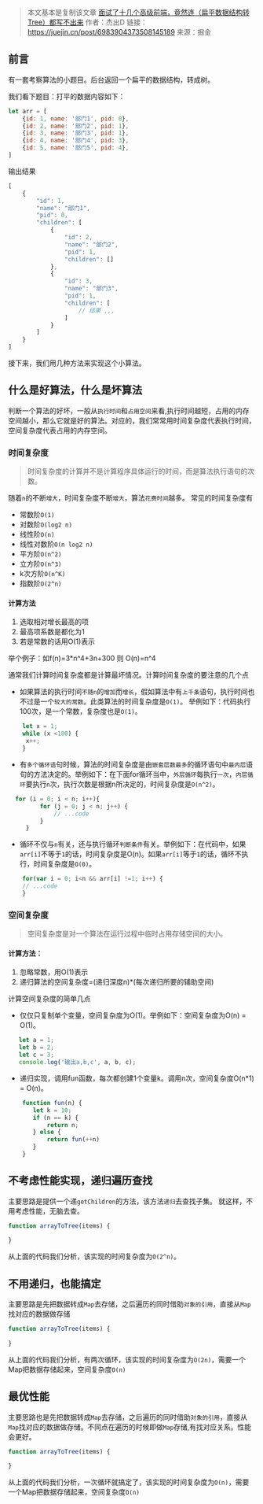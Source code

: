 > 本文基本是复制该文章 [面试了十几个高级前端，竟然连（扁平数据结构转Tree）都写不出来](https://juejin.cn/post/6983904373508145189)
> 作者：杰出D
> 链接：https://juejin.cn/post/6983904373508145189
> 来源：掘金



## 前言

有一套考察算法的小题目。后台返回一个扁平的数据结构，转成树。

我们看下题目：打平的数据内容如下：

```js
let arr = [
    {id: 1, name: '部门1', pid: 0},
    {id: 2, name: '部门2', pid: 1},
    {id: 3, name: '部门3', pid: 1},
    {id: 4, name: '部门4', pid: 3},
    {id: 5, name: '部门5', pid: 4},
]
```

输出结果

```js
[
    {
        "id": 1,
        "name": "部门1",
        "pid": 0,
        "children": [
            {
                "id": 2,
                "name": "部门2",
                "pid": 1,
                "children": []
            },
            {
                "id": 3,
                "name": "部门3",
                "pid": 1,
                "children": [
                    // 结果 ,,,
                ]
            }
        ]
    }
]
```

接下来，我们用几种方法来实现这个小算法。



## 什么是好算法，什么是坏算法

判断一个算法的好坏，一般从`执行时间`和`占用空间`来看,执行时间越短，占用的内存空间越小，那么它就是好的算法。对应的，我们常常用时间复杂度代表执行时间，空间复杂度代表占用的内存空间。



### 时间复杂度

> 时间复杂度的计算并不是计算程序具体运行的时间，而是算法执行语句的次数。

随着`n`的不断`增大`，时间复杂度不断`增大`，算法`花费时间`越多。 常见的时间复杂度有

- 常数阶`O(1)`
- 对数阶`O(log2 n)`
- 线性阶`O(n)`
- 线性对数阶`O(n log2 n)`
- 平方阶`O(n^2)`
- 立方阶`O(n^3)`
- k次方阶`O(n^K)`
- 指数阶`O(2^n)`

#### 计算方法

1. 选取相对增长最高的项
2. 最高项系数是都化为1
3. 若是常数的话用O(1)表示

举个例子：如f(n)=3*n^4+3n+300 则 O(n)=n^4

通常我们计算时间复杂度都是计算最坏情况。计算时间复杂度的要注意的几个点

- 如果算法的执行时间`不随n`的`增加`而`增长`，假如算法中有`上千条`语句，执行时间也不过是一个`较大的常数`。此类算法的时间复杂度是`O(1)`。 举例如下：代码执行100次，是一个常数，复杂度也是`O(1)`。

```js
    let x = 1;
    while (x <100) {
     x++;
    }

```

- 有`多个循环语`句时候，算法的时间复杂度是由`嵌套层数最多`的循环语句中`最内层`语句的方法决定的。举例如下：在下面for循环当中，`外层循环`每执行`一次`，`内层循环`要执行`n`次，执行次数是根据n所决定的，时间复杂度是`O(n^2)`。

```js
  for (i = 0; i < n; i++){
         for (j = 0; j < n; j++) {
             // ...code
         }
     }

```

- 循环不仅与`n`有关，还与执行循环`判断条件`有关。举例如下：在代码中，如果`arr[i]`不等于`1`的话，时间复杂度是O(n)。如果`arr[i]`等于`1`的话，循环不执行，时间复杂度是`O(0)`。

```js
    for(var i = 0; i<n && arr[i] !=1; i++) {
    // ...code
    }


```



### 空间复杂度

> 空间复杂度是对一个算法在运行过程中临时占用存储空间的大小。

#### 计算方法：

1. 忽略常数，用O(1)表示
2. 递归算法的空间复杂度=(递归深度n)*(每次递归所要的辅助空间)

计算空间复杂度的简单几点

- 仅仅只复制单个变量，空间复杂度为O(1)。举例如下：空间复杂度为O(n) = O(1)。

```js
   let a = 1;
   let b = 2;
   let c = 3;
   console.log('输出a,b,c', a, b, c);

```

- 递归实现，调用fun函数，每次都创建1个变量k。调用n次，空间复杂度O(n*1) = O(n)。

```js
    function fun(n) {
       let k = 10;
       if (n == k) {
           return n;
       } else {
           return fun(++n)
       }
    }
```





## 不考虑性能实现，递归遍历查找

主要思路是提供一个递`getChildren`的方法，该方法`递归`去查找子集。 就这样，不用考虑性能，无脑去查。

```js
function arrayToTree(items) {
  
}
```

从上面的代码我们分析，该实现的时间复杂度为`O(2^n)`。



## 不用递归，也能搞定

主要思路是先把数据转成`Map`去存储，之后遍历的同时借助`对象的引用`，直接从`Map`找对应的数据做存储

```js
function arrayToTree(items) {
  
}
```

从上面的代码我们分析，有两次循环，该实现的时间复杂度为`O(2n)`，需要一个Map把数据存储起来，空间复杂度`O(n)`



## 最优性能

主要思路也是先把数据转成`Map`去存储，之后遍历的同时借助`对象的引用`，直接从`Map`找对应的数据做存储。不同点在遍历的时候即做`Map`存储,有找对应关系。性能会更好。

```js
function arrayToTree(items) {
  
}

```

从上面的代码我们分析，一次循环就搞定了，该实现的时间复杂度为`O(n)`，需要一个Map把数据存储起来，空间复杂度`O(n)`